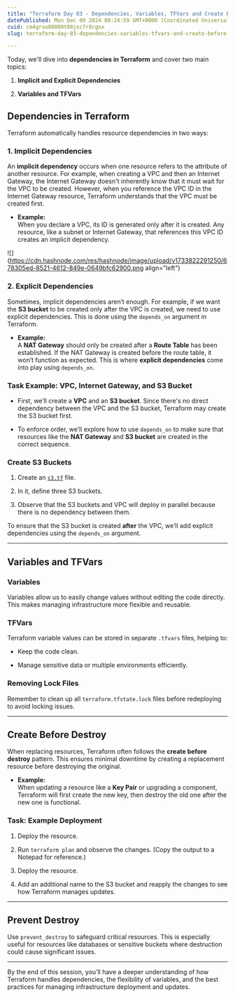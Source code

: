 ```yaml
---
title: "Terraform Day 03 - Dependencies, Variables, TFVars and Create Before Destroy"
datePublished: Mon Dec 09 2024 08:24:59 GMT+0000 (Coordinated Universal Time)
cuid: cm4groo80000t08jsc7r8cgxx
slug: terraform-day-03-dependencies-variables-tfvars-and-create-before-destroy

---
```


Today, we'll dive into **dependencies in Terraform** and cover two main topics:

1. **Implicit and Explicit Dependencies**
    
2. **Variables and TFVars**
    

## Dependencies in Terraform

Terraform automatically handles resource dependencies in two ways:

### 1\. Implicit Dependencies

An **implicit dependency** occurs when one resource refers to the attribute of another resource. For example, when creating a VPC and then an Internet Gateway, the Internet Gateway doesn't inherently know that it must wait for the VPC to be created. However, when you reference the VPC ID in the Internet Gateway resource, Terraform understands that the VPC must be created first.

* **Example:**  
    When you declare a VPC, its ID is generated only after it is created. Any resource, like a subnet or Internet Gateway, that references this VPC ID creates an implicit dependency.
    

![](https://cdn.hashnode.com/res/hashnode/image/upload/v1733822291250/678305ed-8521-4612-849e-0649bfc62900.png align="left")

### 2\. Explicit Dependencies

Sometimes, implicit dependencies aren’t enough. For example, if we want the **S3 bucket** to be created only after the VPC is created, we need to use explicit dependencies. This is done using the `depends_on` argument in Terraform.

* **Example:**  
    A **NAT Gateway** should only be created after a **Route Table** has been established. If the NAT Gateway is created before the route table, it won’t function as expected. This is where **explicit dependencies** come into play using `depends_on`.
    

### Task Example: VPC, Internet Gateway, and S3 Bucket

* First, we’ll create a **VPC** and an **S3 bucket**. Since there's no direct dependency between the VPC and the S3 bucket, Terraform may create the S3 bucket first.
    
* To enforce order, we’ll explore how to use `depends_on` to make sure that resources like the **NAT Gateway** and **S3 bucket** are created in the correct sequence.
    

### Create S3 Buckets

1. Create an [`s3.tf`](http://s3.tf) file.
    
2. In it, define three S3 buckets.
    
3. Observe that the S3 buckets and VPC will deploy in parallel because there is no dependency between them.
    

To ensure that the S3 bucket is created **after** the VPC, we’ll add explicit dependencies using the `depends_on` argument.

---

## Variables and TFVars

### Variables

Variables allow us to easily change values without editing the code directly. This makes managing infrastructure more flexible and reusable.

### TFVars

Terraform variable values can be stored in separate `.tfvars` files, helping to:

* Keep the code clean.
    
* Manage sensitive data or multiple environments efficiently.
    

### Removing Lock Files

Remember to clean up all `terraform.tfstate.lock` files before redeploying to avoid locking issues.

---

## Create Before Destroy

When replacing resources, Terraform often follows the **create before destroy** pattern. This ensures minimal downtime by creating a replacement resource before destroying the original.

* **Example:**  
    When updating a resource like a **Key Pair** or upgrading a component, Terraform will first create the new key, then destroy the old one after the new one is functional.
    

### Task: Example Deployment

1. Deploy the resource.
    
2. Run `terraform plan` and observe the changes. (Copy the output to a Notepad for reference.)
    
3. Deploy the resource.
    
4. Add an additional name to the S3 bucket and reapply the changes to see how Terraform manages updates.
    

---

## Prevent Destroy

Use `prevent_destroy` to safeguard critical resources. This is especially useful for resources like databases or sensitive buckets where destruction could cause significant issues.

---

By the end of this session, you’ll have a deeper understanding of how Terraform handles dependencies, the flexibility of variables, and the best practices for managing infrastructure deployment and updates.